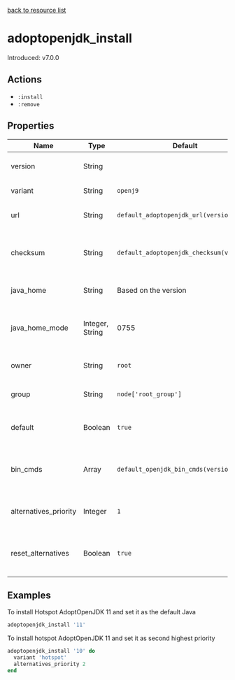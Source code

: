 [back to resource list](https://github.com/sous-chefs/java#resources)

# adoptopenjdk_install

Introduced: v7.0.0

## Actions

- `:install`
- `:remove`

## Properties

| Name                  | Type            | Default                             | Description                                                                                                       |
| --------------------- | --------------- | ----------------------------------- | ----------------------------------------------------------------------------------------------------------------- |
| version               | String          |                                     | Java version to install                                                                 |
| variant               | String  | `openj9`                                           | Install falvour                                     | `hotspot` `openj9` `openj9-large-heap` |
| url                   | String          | `default_adoptopenjdk_url(version)`      | The URL to download from                                                                                          |
| checksum              | String          | `default_adoptopenjdk_checksum(version)` | The checksum for the downloaded file                                                                              |
| java_home             | String          | Based on the version                | Set to override the java_home                                                                                     |
| java_home_mode        | Integer, String | 0755                                | The permission for the Java home directory                                                                        |
| owner                 | String          | `root`                              | Owner of the Java Home                                                                                            |
| group                 | String          | `node['root_group']`                | Group for the Java Home                                                                                            |
| default               | Boolean         | `true`                              | Whether to set this as the defalut Java                                                                           |
| bin_cmds              | Array           | `default_openjdk_bin_cmds(version)` | A list of bin_cmds based on the version and variant                                                               |
| alternatives_priority | Integer         | `1`                                 | Alternatives priority to set for this Java                                                                        |
| reset_alternatives    | Boolean         | `true`                              | Whether to reset alternatives before setting                                                                      |


## Examples

To install Hotspot AdoptOpenJDK 11 and set it as the default Java

```ruby
adoptopenjdk_install '11'
```

To install hotspot AdoptOpenJDK 11 and set it as second highest priority

```ruby
adoptopenjdk_install '10' do
  variant 'hotspot'
  alternatives_priority 2
end
```
